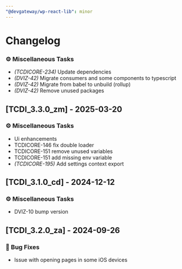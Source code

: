 ```yaml
---
"@devgateway/wp-react-lib": minor
---
```


# Changelog

### ⚙️ Miscellaneous Tasks

- *(TCDICORE-234)* Update dependencies
- *(DVIZ-42)* Migrate consumers and some components to typescript
- *(DVIZ-42)* Migrate from babel to unbuild (rollup)
- *(DVIZ-42)* Remove unused packages

## [TCDI_3.3.0_zm] - 2025-03-20

### ⚙️ Miscellaneous Tasks

- Ui enhancements
- TCDICORE-146 fix double loader
- TCDICORE-151 remove unused variables
- TCDICORE-151 add missing env variable
- *(TCDICORE-195)* Add settings context export

## [TCDI_3.1.0_cd] - 2024-12-12

### ⚙️ Miscellaneous Tasks

- DVIZ-10 bump version

## [TCDI_3.2.0_za] - 2024-09-26

### 🐛 Bug Fixes

- Issue with opening pages in some iOS devices

